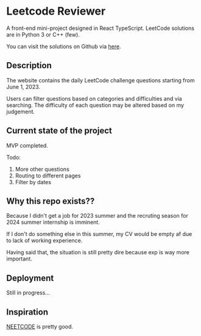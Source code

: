 # Leetcode Reviewer

A front-end mini-project designed in React TypeScript. LeetCode solutions are in Python 3 or C++ (few).

You can visit the solutions on Github via [here](https://github.com/LeeHengYu/LeetCodeRevision).

## Description

The website contains the daily LeetCode challenge questions starting from June 1, 2023.

Users can filter questions based on categories and difficulties and via searching. The difficulty of each question may be altered based on my judgement.

## Current state of the project

MVP completed.

Todo:

1. More other questions
2. Routing to different pages
3. Filter by dates

## Why this repo exists??

Because I didn't get a job for 2023 summer and the recruting season for 2024 summer internship is imminent.

If I don't do something else in this summer, my CV would be empty af due to lack of working experience.

Having said that, the situation is still pretty dire because exp is way more important.

## Deployment

Still in progress...

## Inspiration

[NEETCODE](https://neetcode.io/practice) is pretty good.

